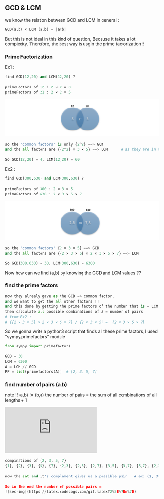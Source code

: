 ## GCD & LCM

we know the relation between GCD and LCM in general : 
```python
GCD(a,b) × LCM (a,b) = |a×b|
```
But this is not ideal in this kind of question, Because it takes a lot complexity. 
Therefore, the best way is usgin the prime factorization !! 

### Prime Factorization
Ex1 : 
 ```python
find GCD(12,20) and LCM(12,20) ? 

primeFactors of 12 : 2 × 2 × 3 
primeFactors of 21 : 2 × 2 × 5 
```
![](/PF2.PNG)
```python
so the 'common factors' is only {2^2} ==> GCD 
and the all factors are {{2^2} × 3 × 5} ==> LCM      # as they are in venn diagram

So GCD(12,20) = 4, LCM(12,20) = 60
```

Ex2 :
```python
find GCD(300,630) and LCM(300,630) ? 

primeFactors of 300 : 2 × 3 × 5 
primeFactors of 630 : 2 × 3 × 5 × 7 
```
![](/PF4.PNG)
```python
so the 'common factors' {2 × 3 × 5} ==> GCD 
and the all factors are {{2 × 3 × 5} × 2 × 3 × 5 × 7} ==> LCM

So GCD(300,630) = 30, LCM(300,630) = 6300
```
Now how can we find (a,b) by knowing the GCD and LCM values ?? 
### find the prime factors  
```python
now they alrealy gave as the GCD => common factor.
and we want to get the all other factors !! 
and this done by getting the prime factors of the number that is = LCM(a,b) / GCD(a,b) = A 
then calculate all possible combinations of A = number of pairs   
# from Ex2 : 
# {{2 × 3 × 5} × 2 × 3 × 5 × 7} / {2 × 3 × 5} =  {2 × 3 × 5 × 7}
```
So we gonna write a python3 script that finds all these prime factors, 
I used "sympy.primefactors" module
```python
from sympy import primefactors

GCD = 30
LCM = 6300
A = LCM // GCD
PF = list(primefactors(A))  # [2, 3, 5, 7]
```

### find number of pairs (a,b)
note !! (a,b) != (b,a)
the number of pairs = the sum of all combinations of all lengths + 1

![first-img](https://latex.codecogs.com/gif.latex?1%20&plus;%20%5Csum_%7Bk%3D1%7D%5E%7Bn%7D%20%5Cbinom%7Bn%7D%7Bk%7D%3D%202%5E%7Bn%7D)

```python
compinations of {2, 3, 5, 7}
{1}, {2}, {3}, {5}, {7}, {2,3}, {2,5}, {2,7}, {3,5}, {3,7}, {5,7}, {2,3,5}, {2,3,7}, {2,5,7}, {3,5,7}, {2,3,5,7}

now the set and it's complement gives us a possible pair   # ex: (2, 3×5×7)   or  (2 × 5, 3 × 7) .... 

So in the end the number of possible pairs = 
![sec-img](https://latex.codecogs.com/gif.latex?2%5E%7Bn%7D)
```





